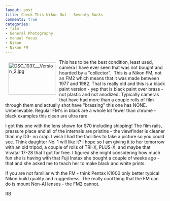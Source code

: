 ```yaml
---
layout: post
title: Check This Nikon Out - Seventy Bucks
comments: true
categories:
- film
- General Photography
- manual focus
- Nikon
- Nikon FM
---
```

<a rel="lightbox" href="/wp-content/uploads/2010/04/DSC_1037___Version_2.jpg"><img title="DSC_1037___Version_2.jpg" src="/wp-content/uploads/2010/04/.thumbs/.DSC_1037___Version_2.jpg" border="0" alt="DSC_1037___Version_2.jpg" hspace="10" vspace="10" width="150" height="101" align="left" /></a>This has to be the best condition, least used, camera I have ever seen that was not bought and hoarded by a "collector".  This is a Nikon FM, not an FM2 which means that it was made between 1977 and 1982. That is really old and this is a black paint version - yep that is black paint over brass - not plastic and not anodized. Typically cameras that have had more than a couple rolls of film through them and actually shot have "brassing" this one has NONE. Unbelievable. Regular FM's in black are a whole lot fewer than chrome - black examples this clean are ultra rare.

I got this one with the lens shown for $70 including shipping! The film rails, pressure place and all of the internals are pristine - the viewfinder is cleaner than my D3- no crap. I wish I had the facilities to take a picture so you could see. Think daughter No. 1 will like it? I hope so I am giving it to her tomorrow with an old tripod, a couple of rolls of TRI-X, PLUS-X, and maybe that Vivatar 17-28 that I got for free. I figured she might considering how much fun she is having with that Fuji Instax she bought a couple of weeks ago - that and she asked me to teach her to make black and white prints.

If you are not familiar with the FM - think Pentax K1000 only better typical Nikon build quality and ruggedness. The really cool thing that the FM can do is mount Non-AI lenses - the FM2 cannot.

RB